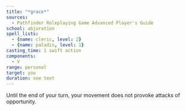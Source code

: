 ```yaml
---
title: "*grace*"
sources:
  - Pathfinder Roleplaying Game Advanced Player's Guide
school: abjuration
spell_lists:
  - {name: cleric, level: 2}
  - {name: paladin, level: 1}
casting_time: 1 swift action
components:
  - V
range: personal
target: you
duration: see text
---
```


Until the end of your turn, your movement does not provoke attacks of opportunity.

